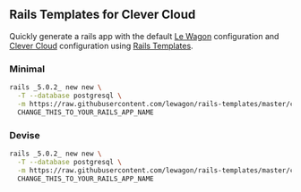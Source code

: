 ## Rails Templates for Clever Cloud

Quickly generate a rails app with the default [Le Wagon](http://www.lewagon.org) configuration
and [Clever Cloud](http://clever-cloud.com/) configuration using
[Rails Templates](http://guides.rubyonrails.org/rails_application_templates.html).

### Minimal

```bash
rails _5.0.2_ new new \
  -T --database postgresql \
  -m https://raw.githubusercontent.com/lewagon/rails-templates/master/clever_cloud/minimal.rb \
  CHANGE_THIS_TO_YOUR_RAILS_APP_NAME
```

### Devise

```bash
rails _5.0.2_ new new \
  -T --database postgresql \
  -m https://raw.githubusercontent.com/lewagon/rails-templates/master/clever_cloud/devise.rb \
  CHANGE_THIS_TO_YOUR_RAILS_APP_NAME
```
